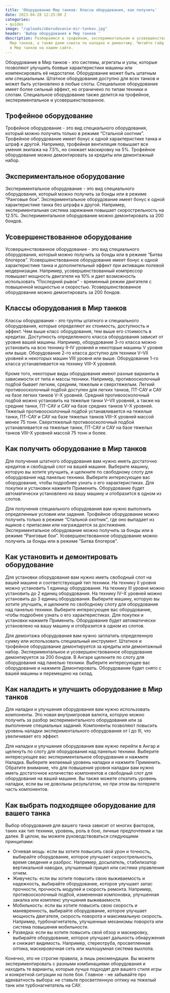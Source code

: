 ```yaml
---
title: 'Оборудование Мир танков: Классы оборудования, как получить'
date: 2023-04-28 12:25:00 Z
categories:
- guides
image: "/uploads/oborudovanie-mir-tankov.jpg"
header: 'Выбор оборудования в Мир танков '
description: Разбираемся в трофейном, экспериментальном и усовершенствованном оборудовании
  Мир танков, а также даем советы по наладке и демонтажу. Читайте гайд по оборудованию
  в Мир танков на нашем сайте.
---
```


Оборудование в Мир танков - это системы, агрегаты и узлы, которые позволяют улучшить боевые характеристики машины или компенсировать её недостатки. Оборудование может быть штатным или специальным. Штатное оборудование доступно для всех танков и может быть установлено в любые слоты. Специальное оборудование имеет более сильный эффект, но ограничено по типам техники и слотам. Специальное оборудование также делится на трофейное, экспериментальное и усовершенствованное.

Трофейное оборудование
----------------------

Трофейное оборудование - это вид специального оборудования, который можно получить только в режиме “Стальной охотник”. Трофейное оборудование имеет бонус к одной характеристике танка и штраф к другой. Например, трофейная вентиляция повышает все умения экипажа на 7.5%, но снижает маскировку на 5%. Трофейное оборудование можно демонтировать за кредиты или демонтажный набор.

Экспериментальное оборудование
------------------------------

Экспериментальное оборудование - это вид специального оборудования, который можно получить за бонды или в режиме “Ранговые бои”. Экспериментальное оборудование имеет бонус к одной характеристике танка без штрафа к другой. Например, экспериментальная система заряжания повышает скорострельность на 12.5%. Экспериментальное оборудование можно демонтировать за 200 бондов.

Усовершенствованное оборудование
--------------------------------

Усовершенствованное оборудование - это вид специального оборудования, который можно получить за бонды или в режиме “Битва блогеров”. Усовершенствованное оборудование имеет бонус к одной характеристике танка и дополнительный эффект при активации полевой модернизации. Например, усовершенствованный компрессор повышает мощность двигателя на 10% и дает возможность использовать “Последний рывок” - временный режим двигателя с повышенной мощностью и скоростью. Усовершенствованное оборудование можно демонтировать за 200 бондов.

Классы оборудования в Мир танков
-------------------

Классы оборудования - это группы штатного и специального оборудования, которые определяют их стоимость, доступность и эффект. Чем выше класс оборудования, тем выше его стоимость в кредитах. Доступность определенного класса оборудования зависит от уровня вашей машины. Например, оборудование 3-го класса можно установить на всю технику II–IV уровней и некоторые машины V уровня или выше. Оборудование 2-го класса доступно для техники V–VII уровней и некоторых машин VIII уровня или выше. Оборудование 1-го класса устанавливается на технику VIII–X уровней.

Кроме того, некоторые виды оборудования имеют разные варианты в зависимости от типа и массы техники. Например, противоосколочный подбой бывает легким, средним, тяжелым и сверхтяжелым. Легкий противоосколочный подбой доступен для легких танков, ПТ-САУ и САУ на базе легких танков V–X уровней. Средний противоосколочный подбой можно установить на тяжелые танки V–VII уровней, а также на средние танки, ПТ-САУ и САУ на базе средних танков V–X уровней. Тяжелый противоосколочный подбой устанавливается на тяжелые танки, ПТ-САУ и САУ на базе тяжелых танков VIII–X уровней массой менее 75 тонн. Сверхтяжелый противоосколочный подбой устанавливается на тяжелые танки, ПТ-САУ и САУ на базе тяжелых танков VIII–X уровней массой 75 тонн и более.

Как получить оборудование в Мир танков
-------------------------

Для получения штатного оборудования вам нужно иметь достаточно кредитов и свободный слот на вашей машине. Выберите машину, которую вы хотите улучшить, и щелкните по свободному слоту для оборудования над панелью техники. Выберите интересующее вас оборудование, чтобы подробнее узнать о его характеристиках. Для покупки и установки нажмите Применить. Оборудование будет автоматически установлено на вашу машину и отобразится в одном из слотов.

Для получения специального оборудования вам нужно выполнить определенные условия или задания. Трофейное оборудование можно получить только в режиме “Стальной охотник”, где оно выпадает из ящиков с припасами или награждается за достижения. Экспериментальное оборудование можно получить за бонды или в режиме “Ранговые бои”. Усовершенствованное оборудование можно получить за бонды или в режиме "Битва блогеров".

Как установить и демонтировать оборудование
-------------------------------------------

Для установки оборудования вам нужно иметь свободный слот на вашей машине и соответствующий тип техники. На технику II уровня можно установить 1 единицу оборудования. На технику III уровня можно установить до 2 единиц оборудования. На технику IV–X уровней можно установить до 3 единиц оборудования. Выберите машину, которую вы хотите улучшить, и щелкните по свободному слоту для оборудования над панелью техники. Выберите интересующее вас оборудование, чтобы подробнее узнать о его характеристиках. Для покупки и установки нажмите Применить. Оборудование будет автоматически установлено на вашу машину и отобразится в одном из слотов.

Для демонтажа оборудования вам нужно заплатить определенную сумму или использовать специальный инструмент. Штатное и трофейное оборудование демонтируется за кредиты или демонтажный набор. Экспериментальное и усовершенствованное оборудование демонтируется за 200 бондов. В Ангаре щелкните по слоту для оборудования над панелью техники. Выберите интересующее вас оборудование и нажмите Демонтировать. Оборудование будет снято с вашей машины и перемещено на склад.

Как наладить и улучшить оборудование в Мир танков
------------------------------------

Для наладки и улучшения оборудования вам нужно использовать компоненты. Это новая внутриигровая валюта, которую можно получить за разбор экспериментального оборудования или за выполнение специальных заданий. Компоненты позволяют повысить уровень наладки экспериментального оборудования от I до III, что увеличивает его эффект.

Для наладки и улучшения оборудования вам нужно перейти в Ангар и щелкнуть по слоту для оборудования над панелью техники. Выберите интересующее вас экспериментальное оборудование и нажмите Наладка. Выберите желаемый уровень наладки и нажмите Применить. Обратите внимание, что для повышения уровня наладки вам нужно иметь достаточное количество компонентов и свободный слот для оборудования на вашей машине. Вы также можете откатить уровень наладки, если вы не довольны результатом, но при этом вы потеряете часть компонентов.

Как выбрать подходящее оборудование для вашего танка
----------------------------------------------------

Выбор оборудования для вашего танка зависит от многих факторов, таких как тип техники, уровень, роль в бою, личные предпочтения и так далее. В целом, вы можете руководствоваться следующими принципами:

*   Огневая мощь: если вы хотите повысить свой урон и точность, выбирайте оборудование, которое улучшает скорострельность, время сведения и разброс. Например, досылатель, стабилизатор вертикальной наводки, улучшенный прицел или система управления огнем.
*   Живучесть: если вы хотите повысить свою выживаемость и надежность, выбирайте оборудование, которое улучшает запас прочности, прочность модулей и скорость ремонта. Например, противоосколочный подбой, измененная компоновка, улучшенная закалка или комплекс улучшения выживаемости.
*   Мобильность: если вы хотите повысить свою скорость и маневренность, выбирайте оборудование, которое улучшает мощность двигателя, скорость поворота и максимальную скорость. Например, турбонагнетатель, улучшенные механизмы поворота или система повышения мобильности.
*   Разведка: если вы хотите повысить свой обзор и маскировку, выбирайте оборудование, которое улучшает дальность обнаружения и снижает видимость. Например, стереотруба, просветленная оптика, маскировочная сеть или малошумная система выхлопа.

Конечно, это не строгие правила, а лишь рекомендации. Вы можете экспериментировать с разными комбинациями оборудования и находить те варианты, которые лучше подходят для вашего стиля игры и конкретной ситуации на поле боя. Главное - не забывайте про адекватность выбора: не ставьте просветленную оптику на тяжелый танк или турбонагнетатель на САУ.